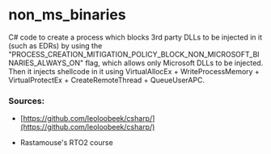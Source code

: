 # non_ms_binaries

C# code to create a process which blocks 3rd party DLLs to be injected in it (such as EDRs) by using the "PROCESS_CREATION_MITIGATION_POLICY_BLOCK_NON_MICROSOFT_BINARIES_ALWAYS_ON" flag, which allows only Microsoft DLLs to be injected. Then it injects shellcode in it using VirtualAllocEx + WriteProcessMemory + VirtualProtectEx + CreateRemoteThread + QueueUserAPC.

### Sources:

- [https://github.com/leoloobeek/csharp/](https://github.com/leoloobeek/csharp/)

- Rastamouse's RTO2 course